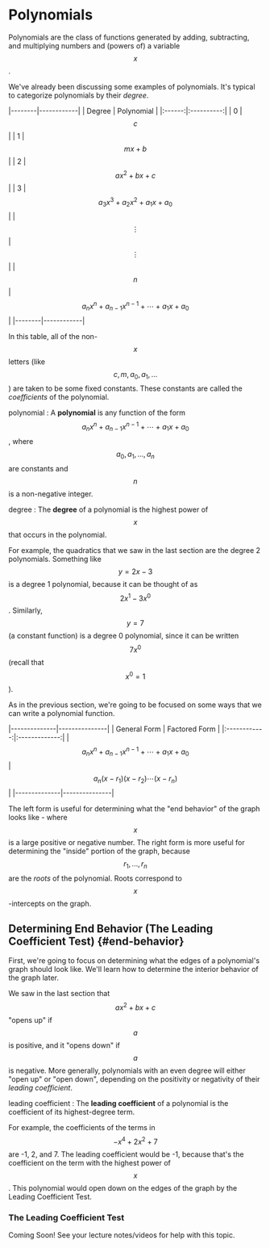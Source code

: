 # Polynomials

Polynomials are the class of functions generated by adding, subtracting, and multiplying numbers and (powers of) a variable $$x$$.

We've already been discussing some examples of polynomials.  It's typical to categorize polynomials by their *degree*.

|--------|------------|
| Degree | Polynomial |
|:------:|:----------:|
|   0    |     $$c$$     |
|   1    |   $$mx + b$$   |
|   2    | $$ax^2 + bx + c$$ |
|   3    | $$a_3 x^3 + a_2 x^2 + a_1 x + a_0$$ |
| $$\vdots$$ | $$\vdots$$ |
| $$n$$  | $$a_n x^n + a_{n-1} x^{n-1} + \cdots + a_1 x + a_0$$ |
|--------|------------|

In this table, all of the non-$$x$$ letters (like $$c, m, a_0, a_1, ...$$) are taken to be some fixed constants.  These constants are called the *coefficients* of the polynomial.

polynomial
: A **polynomial** is any function of the form $$a_n x^n + a_{n-1} x^{n-1} + \cdots + a_1 x + a_0$$, where $$a_0, a_1, ..., a_n$$ are constants and $$n$$ is a non-negative integer.

degree
: The **degree** of a polynomial is the highest power of $$x$$ that occurs in the polynomial.

For example, the quadratics that we saw in the last section are the degree 2 polynomials.  Something like $$y = 2x - 3$$ is a degree 1 polynomial, because it can be thought of as $$2x^1 - 3x^0$$.  Similarly, $$y = 7$$ (a constant function) is a degree 0 polynomial, since it can be written $$7x^0$$ (recall that $$x^0 = 1$$).

As in the previous section, we're going to be focused on some ways that we can write a polynomial function.

|--------------|---------------|
| General Form | Factored Form |
|:------------:|:-------------:|
| $$a_n x^n + a_{n-1} x^{n-1} + \cdots + a_1 x + a_0$$ | $$a_n (x - r_1)(x - r_2)\cdots (x - r_n)$$ |
|--------------|---------------|

The left form is useful for determining what the "end behavior" of the graph looks like - where $$x$$ is a large positive or negative number.  The right form is more useful for determining the "inside" portion of the graph, because $$r_1, ..., r_n$$ are the *roots* of the polynomial.  Roots correspond to $$x$$-intercepts on the graph.

## Determining End Behavior (The Leading Coefficient Test) {#end-behavior}

First, we're going to focus on determining what the edges of a polynomial's graph should look like.  We'll learn how to determine the interior behavior of the graph later.

We saw in the last section that $$ax^2 + bx + c$$ "opens up" if $$a$$ is positive, and it "opens down" if $$a$$ is negative.  More generally, polynomials with an even degree will either "open up" or "open down", depending on the positivity or negativity of their *leading coefficient*.

leading coefficient
: The **leading coefficient** of a polynomial is the coefficient of its highest-degree term.

For example, the coefficients of the terms in $$-x^4 + 2x^2 + 7$$ are -1, 2, and 7.  The leading coefficient would be -1, because that's the coefficient on the term with the highest power of $$x$$.  This polynomial would open down on the edges of the graph by the Leading Coefficient Test.

### The Leading Coefficient Test

Coming Soon!  See your lecture notes/videos for help with this topic.
